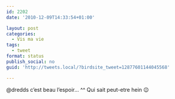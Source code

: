 ```yaml
---
id: 2202
date: '2010-12-09T14:33:54+01:00'

layout: post
categories:
  - Vis ma vie
tags:
  - tweet
format: status
publish_social: no
guid: 'http://tweets.local/?birdsite_tweet=12877601144045568'

---
```


@dredds c’est beau l’espoir… ^^ Qui sait peut-etre hein 😉